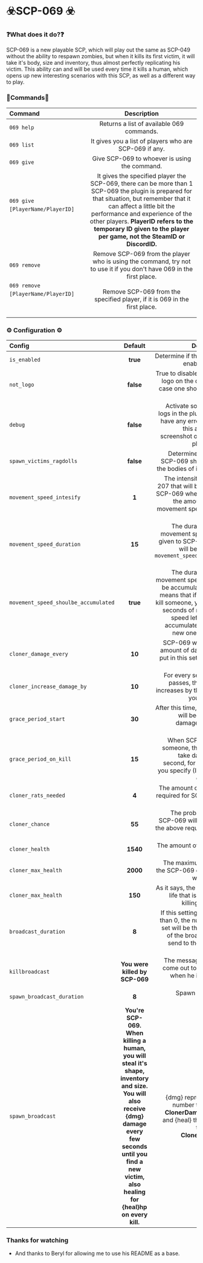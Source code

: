 # ☣️SCP-069 ☣️


### ❓What does it do?❓ 
SCP-069 is a new playable SCP, which will play out the same as SCP-049 without the ability to respawn zombies, but when it kills its first victim, it will take it's body, size and inventory, thus almost perfectly replicating his victim. This ability can and will be used every time it kills a human, which opens up new interesting scenarios with this SCP, as well as a different way to play.



### 📜Commands📜
| Command | Description |
|:------------ |:------------------------------:|
| `069 help`   | Returns a list of available 069 commands. |
| `069 list`   | It gives you a list of players who are SCP-069 if any. |
| `069 give`   | Give SCP-069 to whoever is using the command. |
| `069 give [PlayerName/PlayerID]`ㅤㅤㅤㅤㅤㅤㅤㅤㅤㅤㅤㅤㅤ| It gives the specified player the SCP-069, there can be more than 1 SCP-069 the plugin is prepared for that situation, but remember that it can affect a little bit the performance and experience of the other players. **PlayerID refers to the temporary ID given to the player per game, not the SteamID or DiscordID.** |
| `069 remove` | Remove SCP-069 from the player who is using the command, try not to use it if you don't have 069 in the first place. |
| `069 remove [PlayerName/PlayerID]`ㅤㅤㅤㅤㅤㅤㅤㅤㅤㅤㅤㅤㅤㅤㅤ| Remove SCP-069 from the specified player, if it is 069 in the first place. |


### ⚙️ Configuration ⚙️
| Config | Default |Description |
|:------------- |:------------------------------:| ------------------------------:|
| `is_enabled` | **true** | Determine if the plugin is enabled or not. |
| `not_logo` | **false** | True to disable the ASCII logo on the console, in case one should bother you |
| `debug` | **false** | Activate some debug logs in the plugin, if you have any error activate this and send a screenshot of what the plugin says. |
| `spawn_victims_ragdolls` | **false** | Determines whether SCP-069 should leave the bodies of its victims. |
| `movement_speed_intesify` | **1** | The intensity of SCP-207 that will be given to SCP-069 when killing, if the amount is 0 no movement speed will be given. |
| `movement_speed_duration` | **15** | The duration of the movement speed to be given to SCP-069. This will be ignored if `movement_speed_intesify` = 0. |
| `movement_speed_shoulbe_accumulated` | **true** | The duration of the movement speed should be accumulated ? This means that if when you kill someone, you have 3 seconds of movement speed left, it will be accumulated with the new one for killing. |
| `cloner_damage_every` | **10** | SCP-069 will take the amount of damage you put in this setting every second. |
| `cloner_increase_damage_by` | **10** | For every second that passes, the damage increases by the amount you put here. |
| `grace_period_start`| **30** | After this time, SCP-069 will begin to take damage for every second.|
| `grace_period_on_kill` | **15** | When SCP-069 kills someone, they will not take damage per second, for as long as you specify (In seconds obviously) |
| `cloner_rats_needed` | **4**| The amount of Class-D required for SCP-069 to appear. |
| `cloner_chance` | **55** | The probability that SCP-069 will appear, if the above requirement is met. |
| `cloner_health` | **1540** | The amount of HP SCP-069 has. |
| `cloner_max_health` | **2000** | The maximum HP that the SCP-069 can obtain when killing |
| `cloner_max_health` | **150** | As it says, the amount of life that is healed by killing a human. |
| `broadcast_duration` | **8** | If this setting is greater than 0, the number you set will be the duration of the broadcast you send to the victim of SCP-069. |
| `killbroadcast` | **You were killed by SCP-069** | The message that will come out to the victim when he is killed by SCP-069. |
| `spawn_broadcast_duration` | **8** | Spawn Broadcast Duration|
| `spawn_broadcast` | **You're SCP-069. When killing a human, you will steal it's shape, inventory and size. You will also receive {dmg} damage every few seconds until you find a new victim, also healing for {heal}hp on every kill.** | {dmg} represents the number they put in **ClonerDamageEvery** and {heal} the number they put in **ClonerLifesteal** |




### Thanks for watching
- And thanks to Beryl for allowing me to use his README as a base.
